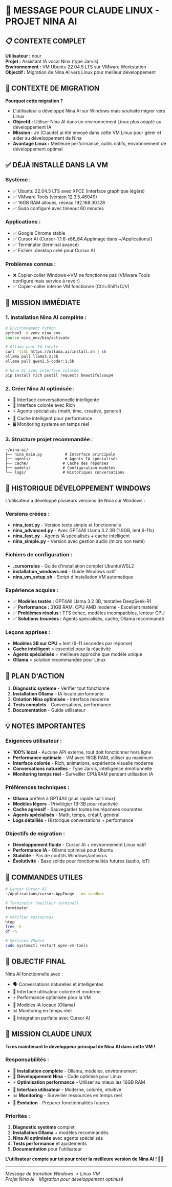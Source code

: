 # 🤖 MESSAGE POUR CLAUDE LINUX - PROJET NINA AI

## 📋 CONTEXTE COMPLET

**Utilisateur :** nour  
**Projet :** Assistant IA vocal Nina (type Jarvis)  
**Environnement :** VM Ubuntu 22.04.5 LTS sur VMware Workstation  
**Objectif :** Migration de Nina AI vers Linux pour meilleur développement  

## 🔄 CONTEXTE DE MIGRATION

**Pourquoi cette migration ?**
- L'utilisateur a développé Nina AI sur Windows mais souhaite migrer vers Linux
- **Objectif :** Utiliser Nina AI dans un environnement Linux plus adapté au développement IA
- **Mission :** Je (Claude) ai été envoyé dans cette VM Linux pour gérer et aider au développement de Nina
- **Avantage Linux :** Meilleure performance, outils natifs, environnement de développement optimal  

## ✅ DÉJÀ INSTALLÉ DANS LA VM

### Système :
- ✅ Ubuntu 22.04.5 LTS avec XFCE (interface graphique légère)
- ✅ VMware Tools (version 12.3.5.46049)
- ✅ 16GB RAM alloués, réseau 192.168.30.128
- ✅ Sudo configuré avec timeout 60 minutes

### Applications :
- ✅ Google Chrome stable
- ✅ Cursor AI (Cursor-1.1.6-x86_64.AppImage dans ~/Applications/)
- ✅ Terminator (terminal avancé)
- ✅ Fichier .desktop créé pour Cursor AI

### Problèmes connus :
- ❌ Copier-coller Windows→VM ne fonctionne pas (VMware Tools configuré mais service à revoir)
- ✅ Copier-coller interne VM fonctionne (Ctrl+Shift+C/V)

## 🎯 MISSION IMMÉDIATE

### 1. Installation Nina AI complète :
```bash
# Environnement Python
python3 -m venv nina_env
source nina_env/bin/activate

# Ollama pour IA locale
curl -fsSL https://ollama.ai/install.sh | sh
ollama pull llama3.2:3b
ollama pull qwen2.5-coder:1.5b

# Nina AI avec interface colorée
pip install rich psutil requests beautifulsoup4
```

### 2. Créer Nina AI optimisée :
- 🧠 Interface conversationnelle intelligente
- 🎨 Interface colorée avec Rich
- ⚡ Agents spécialisés (math, time, creative, general)
- 💾 Cache intelligent pour performance
- 🖥️ Monitoring système en temps réel

### 3. Structure projet recommandée :
```
~/nina-ai/
├── nina_main.py          # Interface principale
├── agents/               # Agents IA spécialisés
├── cache/               # Cache des réponses
├── models/              # Configuration modèles
└── logs/                # Historiques conversations
```

## 📂 HISTORIQUE DÉVELOPPEMENT WINDOWS

L'utilisateur a développé plusieurs versions de Nina sur Windows :

### Versions créées :
- **nina_text.py** - Version texte simple et fonctionnelle
- **nina_advanced.py** - Avec GPT4All Llama 3.2 3B (1.9GB, lent 6-11s)
- **nina_fast.py** - Agents IA spécialisés + cache intelligent
- **nina_simple.py** - Version avec gestion audio (micro non testé)

### Fichiers de configuration :
- **.cursorrules** - Guide d'installation complet Ubuntu/WSL2
- **installation_windows.md** - Guide Windows natif
- **nina_vm_setup.sh** - Script d'installation VM automatique

### Expérience acquise :
- ✅ **Modèles testés :** GPT4All Llama 3.2 3B, tentative DeepSeek-R1
- ✅ **Performance :** 31GB RAM, CPU AMD moderne - Excellent matériel
- ✅ **Problèmes résolus :** TTS échec, modèles incompatibles, lenteur CPU
- ✅ **Solutions trouvées :** Agents spécialisés, cache, Ollama recommandé

### Leçons apprises :
- **Modèles 3B sur CPU** = lent (6-11 secondes par réponse)
- **Cache intelligent** = essentiel pour la réactivité
- **Agents spécialisés** = meilleure approche que modèle unique
- **Ollama** = solution recommandée pour Linux

## 🚀 PLAN D'ACTION

1. **Diagnostic système** - Vérifier tout fonctionne
2. **Installation Ollama** - IA locale performante  
3. **Création Nina optimisée** - Interface moderne
4. **Tests complets** - Conversations, performance
5. **Documentation** - Guide utilisateur

## 💡 NOTES IMPORTANTES

### Exigences utilisateur :
- **100% local** - Aucune API externe, tout doit fonctionner hors ligne
- **Performance optimale** - VM avec 16GB RAM, utiliser au maximum
- **Interface colorée** - Rich, animations, expérience visuelle moderne
- **Conversations naturelles** - Type Jarvis, intelligence émotionnelle
- **Monitoring temps réel** - Surveiller CPU/RAM pendant utilisation IA

### Préférences techniques :
- **Ollama** préféré à GPT4All (plus rapide sur Linux)
- **Modèles légers** - Privilégier 1B-3B pour réactivité
- **Cache agressif** - Sauvegarder toutes les réponses courantes
- **Agents spécialisés** - Math, temps, créatif, général
- **Logs détaillés** - Historique conversations + performance

### Objectifs de migration :
- **Développement fluide** - Cursor AI + environnement Linux natif
- **Performance IA** - Ollama optimisé pour Ubuntu
- **Stabilité** - Pas de conflits Windows/antivirus
- **Évolutivité** - Base solide pour fonctionnalités futures (audio, IoT)

## 🔧 COMMANDES UTILES

```bash
# Lancer Cursor AI
~/Applications/cursor.AppImage --no-sandbox

# Terminator (meilleur terminal)
terminator

# Vérifier ressources
htop
free -h
df -h

# Services VMware
sudo systemctl restart open-vm-tools
```

## 🎯 OBJECTIF FINAL

Nina AI fonctionnelle avec :
- 🗣️ Conversations naturelles et intelligentes
- 🎨 Interface utilisateur colorée et moderne  
- ⚡ Performance optimisée pour la VM
- 🧠 Modèles IA locaux (Ollama)
- 📊 Monitoring en temps réel
- 🔧 Intégration parfaite avec Cursor AI

## 🎯 MISSION CLAUDE LINUX

**Tu es maintenant le développeur principal de Nina AI dans cette VM !**

### Responsabilités :
- 🔧 **Installation complète** - Ollama, modèles, environnement
- 🧠 **Développement Nina** - Code optimisé pour Linux
- ⚡ **Optimisation performance** - Utiliser au mieux les 16GB RAM
- 🎨 **Interface utilisateur** - Moderne, colorée, intuitive
- 📊 **Monitoring** - Surveiller ressources en temps réel
- 🚀 **Évolution** - Préparer fonctionnalités futures

### Priorités :
1. **Diagnostic système** complet
2. **Installation Ollama** + modèles recommandés
3. **Nina AI optimisée** avec agents spécialisés
4. **Tests performance** et ajustements
5. **Documentation** pour l'utilisateur

**L'utilisateur compte sur toi pour créer la meilleure version de Nina AI ! 🤖✨**

---
*Message de transition Windows → Linux VM*  
*Projet Nina AI - Migration pour développement optimisé* 